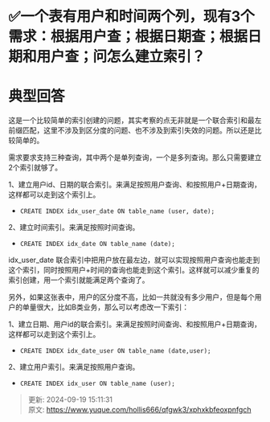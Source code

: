 # ✅一个表有用户和时间两个列，现有3个需求：根据用户查；根据日期查；根据日期和用户查；问怎么建立索引？

# 典型回答


这是一个比较简单的索引创建的问题，其实考察的点无非就是一个联合索引和最左前缀匹配，这里不涉及到区分度的问题、也不涉及到索引失效的问题。所以还是比较简单的。



需求要求支持三种查询，其中两个是单列查询，一个是多列查询。那么只需要建立2个索引就够了。



1、建立用户id、日期的联合索引。来满足按照用户查询、和按照用户+日期查询，这样都可以走到这个索引上。

+ `CREATE INDEX idx_user_date ON table_name (user, date);`

2、建立时间索引。来满足按照时间查询。

+ `CREATE INDEX idx_date ON table_name (date);`



idx_user_date 联合索引中把用户放在最左边，就可以实现按照用户查询也能走到这个索引，同时按照用户+时间的查询也能走到这个索引。这样就可以减少重复的索引创建，用一个索引就能满足两个查询了。



另外，如果这张表中，用户的区分度不高，比如一共就没有多少用户，但是每个用户的单量很大，比如B类业务，那么可以考虑改一下索引：



1、建立日期、用户id的联合索引。来满足按照时间查询、和按照用户+日期查询，这样都可以走到这个索引上。

+ `CREATE INDEX idx_date_user ON table_name (date,user);`

2、建立用户索引。来满足按照用户查询。

+ `CREATE INDEX idx_user ON table_name (user);`



> 更新: 2024-09-19 15:11:31  
> 原文: <https://www.yuque.com/hollis666/qfgwk3/xphxkbfeoxpnfgch>